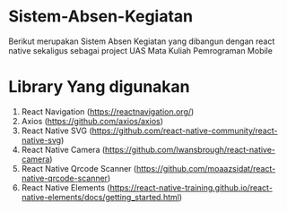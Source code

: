 # Sistem-Absen-Kegiatan
Berikut merupakan Sistem Absen Kegiatan yang dibangun dengan react native sekaligus sebagai project UAS Mata Kuliah Pemrograman Mobile

# Library Yang digunakan
1. React Navigation (https://reactnavigation.org/) 
2. Axios (https://github.com/axios/axios) 
3. React Native SVG (https://github.com/react-native-community/react-native-svg) 
4. React Native Camera (https://github.com/lwansbrough/react-native-camera) 
5. React Native Qrcode Scanner (https://github.com/moaazsidat/react-native-qrcode-scanner) 
6. React Native Elements (https://react-native-training.github.io/react-native-elements/docs/getting_started.html)
 
